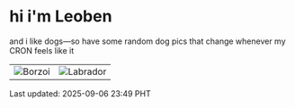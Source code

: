 # hi i'm Leoben

and i like dogs—so have some random dog pics that change whenever my CRON feels like it

|  |  |
|--------|----------|
| ![Borzoi](https://random-dog-vercel.vercel.app/api/random-borzoi?v=1757173761) | ![Labrador](https://random-dog-vercel.vercel.app/api/random-labrador?v=1757173761) |

Last updated: 2025-09-06 23:49 PHT
